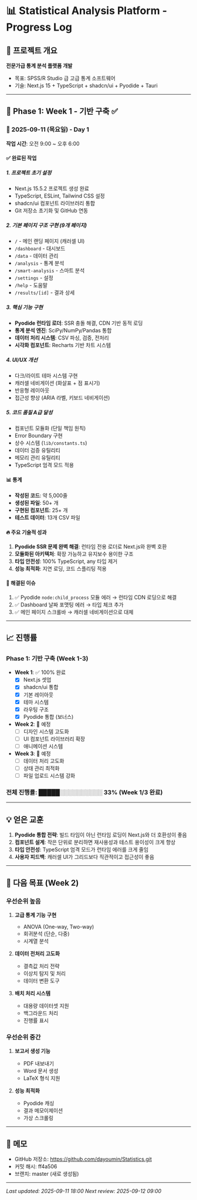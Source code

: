 # 📊 Statistical Analysis Platform - Progress Log

## 🎯 프로젝트 개요
**전문가급 통계 분석 플랫폼 개발**
- 목표: SPSS/R Studio 급 고급 통계 소프트웨어
- 기술: Next.js 15 + TypeScript + shadcn/ui + Pyodide + Tauri

---

## 📅 Phase 1: Week 1 - 기반 구축 ✅

### 📆 2025-09-11 (목요일) - Day 1
**작업 시간**: 오전 9:00 ~ 오후 6:00

#### ✅ 완료된 작업

##### 1. **프로젝트 초기 설정**
- Next.js 15.5.2 프로젝트 생성 완료
- TypeScript, ESLint, Tailwind CSS 설정
- shadcn/ui 컴포넌트 라이브러리 통합
- Git 저장소 초기화 및 GitHub 연동

##### 2. **기본 페이지 구조 구현 (9개 페이지)**
- `/` - 메인 랜딩 페이지 (캐러셀 UI)
- `/dashboard` - 대시보드
- `/data` - 데이터 관리
- `/analysis` - 통계 분석
- `/smart-analysis` - 스마트 분석
- `/settings` - 설정
- `/help` - 도움말
- `/results/[id]` - 결과 상세

##### 3. **핵심 기능 구현**
- **Pyodide 런타임 로더**: SSR 충돌 해결, CDN 기반 동적 로딩
- **통계 분석 엔진**: SciPy/NumPy/Pandas 통합
- **데이터 처리 시스템**: CSV 파싱, 검증, 전처리
- **시각화 컴포넌트**: Recharts 기반 차트 시스템

##### 4. **UI/UX 개선**
- 다크/라이트 테마 시스템 구현
- 캐러셀 네비게이션 (화살표 + 점 표시기)
- 반응형 레이아웃
- 접근성 향상 (ARIA 라벨, 키보드 네비게이션)

##### 5. **코드 품질 A급 달성**
- 컴포넌트 모듈화 (단일 책임 원칙)
- Error Boundary 구현
- 상수 시스템 (`lib/constants.ts`)
- 데이터 검증 유틸리티
- 메모리 관리 유틸리티
- TypeScript 엄격 모드 적용

#### 📊 통계
- **작성된 코드**: 약 5,000줄
- **생성된 파일**: 50+ 개
- **구현된 컴포넌트**: 25+ 개
- **테스트 데이터**: 13개 CSV 파일

#### 🔥 주요 기술적 성과
1. **Pyodide SSR 문제 완벽 해결**: 런타임 전용 로더로 Next.js와 완벽 호환
2. **모듈화된 아키텍처**: 확장 가능하고 유지보수 용이한 구조
3. **타입 안전성**: 100% TypeScript, any 타입 제거
4. **성능 최적화**: 지연 로딩, 코드 스플리팅 적용

#### 🐛 해결된 이슈
1. ✅ Pyodide `node:child_process` 모듈 에러 → 런타임 CDN 로딩으로 해결
2. ✅ Dashboard 날짜 포맷팅 에러 → 타입 체크 추가
3. ✅ 메인 페이지 스크롤바 → 캐러셀 네비게이션으로 대체

---

## 📈 진행률

### Phase 1: 기반 구축 (Week 1-3)
- **Week 1**: ✅ 100% 완료
  - [x] Next.js 셋업
  - [x] shadcn/ui 통합
  - [x] 기본 레이아웃
  - [x] 테마 시스템
  - [x] 라우팅 구조
  - [x] Pyodide 통합 (보너스)

- **Week 2**: 🎯 예정
  - [ ] 디자인 시스템 고도화
  - [ ] UI 컴포넌트 라이브러리 확장
  - [ ] 애니메이션 시스템

- **Week 3**: 📅 예정
  - [ ] 데이터 처리 고도화
  - [ ] 상태 관리 최적화
  - [ ] 파일 업로드 시스템 강화

### 전체 진행률: █████░░░░░░░░░░ 33% (Week 1/3 완료)

---

## 💡 얻은 교훈

1. **Pyodide 통합 전략**: 빌드 타임이 아닌 런타임 로딩이 Next.js와 더 호환성이 좋음
2. **컴포넌트 설계**: 작은 단위로 분리하면 재사용성과 테스트 용이성이 크게 향상
3. **타입 안전성**: TypeScript 엄격 모드가 런타임 에러를 크게 줄임
4. **사용자 피드백**: 캐러셀 UI가 그리드보다 직관적이고 접근성이 좋음

---

## 🎯 다음 목표 (Week 2)

### 우선순위 높음
1. **고급 통계 기능 구현**
   - ANOVA (One-way, Two-way)
   - 회귀분석 (단순, 다중)
   - 시계열 분석

2. **데이터 전처리 고도화**
   - 결측값 처리 전략
   - 이상치 탐지 및 처리
   - 데이터 변환 도구

3. **배치 처리 시스템**
   - 대용량 데이터셋 지원
   - 백그라운드 처리
   - 진행률 표시

### 우선순위 중간
1. **보고서 생성 기능**
   - PDF 내보내기
   - Word 문서 생성
   - LaTeX 형식 지원

2. **성능 최적화**
   - Pyodide 캐싱
   - 결과 메모이제이션
   - 가상 스크롤링

---

## 📝 메모

- GitHub 저장소: https://github.com/dayoumin/Statistics.git
- 커밋 해시: ff4a506
- 브랜치: master (새로 생성됨)

---

*Last updated: 2025-09-11 18:00*
*Next review: 2025-09-12 09:00*